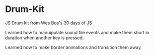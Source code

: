 # Drum-Kit
JS Drum kit from Wes Bos's 30 days of JS

Learned how to manuipulate sound file events and make them short in duration when another key is pressed.

Learned how to make border animations and transition them away. 
